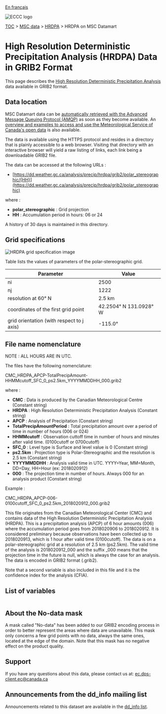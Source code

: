 [En français](readme_hrdpa-datamart_fr.md)

![ECCC logo](../../img_eccc-logo.png)

[TOC](../../readme_en.md) > [MSC data](../readme_en.md) > [HRDPA](readme_hrdpa_en.md) > HRDPA on MSC Datamart

# High Resolution Deterministic Precipitation Analysis (HRDPA) Data in GRIB2 Format

This page describes the [High Resolution Deterministic Precipitation Analysis](./readme_hrdpa-datamart_en.md) data available in GRIB2 format.

## Data location

MSC Datamart data can be [automatically retrieved with the Advanced Message Queuing Protocol (AMQP)](../../msc-datamart/amqp_en.md) as soon as they become available. An [overview and examples to access and use the Meteorological Service of Canada's open data](../../usage/readme_en.md) is also available.

The data is available using the HTTPS protocol and resides in a directory that is plainly accessible to a web browser. Visiting that directory with an interactive browser will yield a raw listing of links, each link being a downloadable GRIB2 file.

The data can be accessed at the following URLs :

* [https://dd.weather.gc.ca/analysis/precip/hrdpa/grib2/polar_stereographic/{HH}](https://dd.weather.gc.ca/analysis/precip/hrdpa/grib2/polar_stereographic)

where :

* __polar_stereographic__ :  Grid projection
* __HH__ :  Accumulation period in hours: 06 or 24 

A history of 30 days is maintained in this directory.

## Grid specifications

![HRDPA grid specification image](https://collaboration.cmc.ec.gc.ca/cmc/cmos/public_doc/msc-data/nwp_hrdpa/grille_hrdpa.png)

Table lists the values of parameters of the polar-stereographic grid.

| Parameter | Value |
| ------ | ------ |
| ni | 2500 |
| nj | 1222 | 
| resolution at 60° N | 2.5 km |
| coordinates of the first grid point | 42.2504° N  131.0928° W | 
| grid orientation (with respect to j axis) | -115.0° |

## File name nomenclature 

NOTE : ALL HOURS ARE IN UTC.

The files have the following nomenclature:

CMC_HRDPA_APCP-TotalPrecipAmount-HHMMcutoff_SFC_0_ps2.5km_YYYYMMDDHH_000.grib2

where :

* __CMC__ : Data is produced by the Canadian Meteorological Centre (Constant string)
* __HRDPA__ : High Resolution Deterministic Precipitation Analysis (Constant string)
* __APCP__ : Analysis of Precipitation (Constant string)
* __TotalPrecipAmountPeriod__ : Total precipitation amount over a period of time in number of hours (006 or 024)
* __HHMMcutoff__ : Observation cuttoff time in number of hours and minutes after valid time. (0100cutoff or 0700cutoff)
* __SFC_0__ : Level type is Surface and level value is 0 (Constant string)
* __ps2.5km__ : Projection type is Polar-Stereographic and the resolution is 2.5 km (Constant string)
* __YYYYMMDDHH__ : Analysis valid time in UTC. YYYY=Year, MM=Month, DD=Day, HH=Hour (ex: 2018020912)
* __000__ : The projection time in number of hours. Always 000 for an analysis product (Constant string)

Example :

CMC_HRDPA_APCP-006-0100cutoff_SFC_0_ps2.5km_2018020912_000.grib2

This file originates from the Canadian Meteorological Center (CMC) and contains data of the High Resolution Deterministic Precipitation Analysis (HRDPA). This is a precipitation analysis (APCP) of 6 hour amounts (006) where the accumulation period goes from 2018020906 to 2018020912. It is considered preliminary because observations have been collected up to 2018020913, which is 1 hour after valid time (0100cutoff). The data is on a polar-stereographic grid at a resolution of 2.5 km (ps2.5km). The valid time of the analysis is 2018020912_000 and the suffix _000 means that the projection time in the future is null, which is always the case for an analysis. The data is encoded in GRIB2 format (.grib2).

Note that a second variable is also included in this file and it is the confidence index for the analysis (CFIA).

## List of variables

<table id="csv-table" class="display"></table>

<link href="https://cdn.jsdelivr.net/npm/simple-datatables@latest/dist/style.css" rel="stylesheet" type="text/css">
<script src="https://cdn.jsdelivr.net/npm/simple-datatables@latest"></script>
<script src="../../../js/variables_datatable.js" type="text/javascript"></script>
<script>
  loadTable("csv-table", "../../../assets/csv/HRDPA_en.csv", "EN");
</script>

## About the No-data mask

A mask called "No-data" has been added to our GRIB2 encoding process in order to better represent the areas where data are unavailable. This mask only concerns a few grid points with no data, always the same ones, located at the edge of the domain. Note that this mask has no negative effect on the product quality.

## Support

If you have any questions about this data, please contact us at: [ec.dps-client.ec@canada.ca](mailto:ec.dps-client.ec@canada.ca)

## Announcements from the dd_info mailing list 

Announcements related to this dataset are available in the [dd_info list](https://lists.ec.gc.ca/cgi-bin/mailman/listinfo/dd_info).
